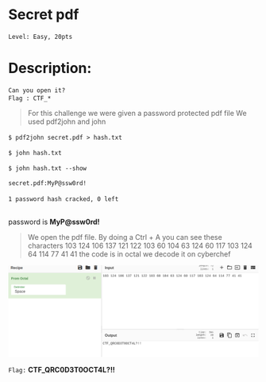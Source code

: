 # Secret pdf 

```
Level: Easy, 20pts 
```

# Description: 
```
Can you open it?
Flag : CTF_*
```

>For this challenge we were given a password protected pdf file 
We used pdf2john  and john 

`$ pdf2john secret.pdf > hash.txt`

`$ john hash.txt`

`$ john hash.txt --show`
```
secret.pdf:MyP@ssw0rd!

1 password hash cracked, 0 left
                                  
```

password is **MyP@ssw0rd!**

>We open the pdf file. By doing a Ctrl + A you can see these characters 103 124 106 137 121 122 103 60 104 63 124 60 117 103 124 64 114 77 41 41
the code is in octal we decode it on cyberchef 

<img src="File/octal.png">

```Flag:```  **CTF_QRC0D3T0OCT4L?!!**  
